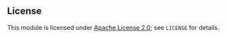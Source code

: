 ## License

This module is licensed under [Apache License 2.0](https://www.apache.org/licenses/LICENSE-2.0); see `LICENSE` for details.